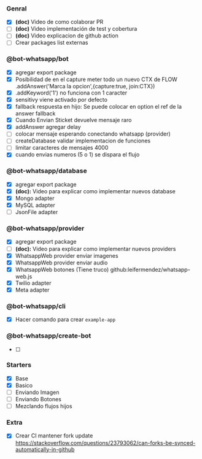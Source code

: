 ### Genral
- [X] __(doc)__ Video de como colaborar PR
- [ ] __(doc)__ Video implementación de test y cobertura
- [ ] __(doc)__ Video explicacion de github action
- [ ] Crear packages list externas

### @bot-whatsapp/bot
- [X] agregar export package
- [X] Posibilidad de en el capture meter todo un nuevo CTX  de FLOW .addAnswer('Marca la opcion',{capture:true, join:CTX})
- [X] .addKeyword('1') no funciona con 1 caracter
- [X] sensitivy viene activado por defecto
- [X] fallback respuesta en hijo: Se puede colocar en option el ref de la answer fallback
- [X] Cuando Envian Sticket devuelve mensaje raro
- [x] addAnswer agregar delay
- [ ] colocar mensaje esperando conectando whatsapp (provider)
- [ ] createDatabase validar implementacion de funciones
- [ ] limitar caracteres de mensajes 4000
- [X] cuando envias numeros (5 o 1) se dispara el flujo

### @bot-whatsapp/database
- [X] agregar export package
- [X] __(doc):__ Video para explicar como implementar nuevos database
- [X] Mongo adapter
- [X] MySQL adapter
- [ ] JsonFile adapter

### @bot-whatsapp/provider
- [X] agregar export package
- [ ] __(doc):__ Video para explicar como implementar nuevos providers
- [X] WhatsappWeb provider enviar imagenes
- [X] WhatsappWeb provider enviar audio
- [X] WhatsappWeb botones (Tiene truco) github:leifermendez/whatsapp-web.js
- [X] Twilio adapter
- [X] Meta adapter

### @bot-whatsapp/cli
- [X] Hacer comando para crear `example-app`


### @bot-whatsapp/create-bot
- [ ] 

### Starters
- [X] Base
- [X] Basico
- [ ] Enviando Imagen
- [ ] Enviando Botones
- [ ] Mezclando flujos hijos

### Extra
- [X] Crear CI mantener fork update https://stackoverflow.com/questions/23793062/can-forks-be-synced-automatically-in-github
